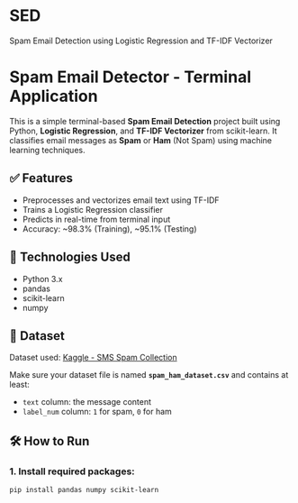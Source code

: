 # SED
Spam Email Detection using Logistic Regression and TF-IDF Vectorizer
# Spam Email Detector - Terminal Application

This is a simple terminal-based **Spam Email Detection** project built using Python, **Logistic Regression**, and **TF-IDF Vectorizer** from scikit-learn. It classifies email messages as **Spam** or **Ham** (Not Spam) using machine learning techniques.

## ✅ Features

- Preprocesses and vectorizes email text using TF-IDF
- Trains a Logistic Regression classifier
- Predicts in real-time from terminal input
- Accuracy: ~98.3% (Training), ~95.1% (Testing)

## 🧠 Technologies Used

- Python 3.x
- pandas
- scikit-learn
- numpy

## 📁 Dataset

Dataset used: [Kaggle - SMS Spam Collection](https://www.kaggle.com/datasets/venky73/spam-mails-datasett)

Make sure your dataset file is named **`spam_ham_dataset.csv`** and contains at least:
- `text` column: the message content
- `label_num` column: `1` for spam, `0` for ham

## 🛠️ How to Run

### 1. Install required packages:
```bash
pip install pandas numpy scikit-learn
